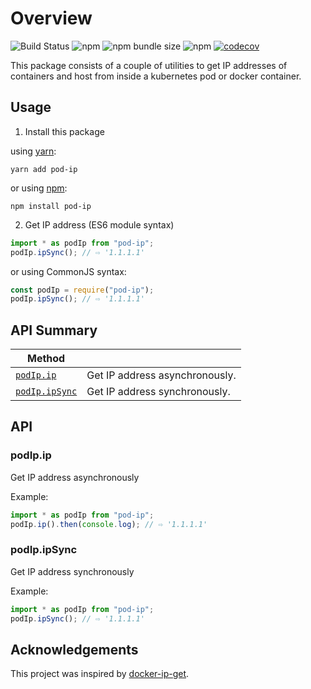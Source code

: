 # Overview

![Build Status](https://github.com/RABC-Group/pod-ip/actions/workflows/node.yml/badge.svg)
![npm](https://img.shields.io/npm/v/pod-ip)
![npm bundle size](https://img.shields.io/bundlephobia/minzip/pod-ip)
![npm](https://img.shields.io/npm/dm/pod-ip)
[![codecov](https://codecov.io/gh/RABC-Group/pod-ip/branch/main/graph/badge.svg)](https://codecov.io/gh/RABC-Group/pod-ip)

This package consists of a couple of utilities to get IP addresses of containers and host from inside a kubernetes pod or docker container.

## Usage

1. Install this package

using [yarn](https://classic.yarnpkg.com/en/):

```
yarn add pod-ip
```

or using [npm](https://www.npmjs.com/):

```
npm install pod-ip
```

2. Get IP address (ES6 module syntax)

```javascript
import * as podIp from "pod-ip";
podIp.ipSync(); // ⇨ '1.1.1.1'
```

or using CommonJS syntax:

```javascript
const podIp = require("pod-ip");
podIp.ipSync(); // ⇨ '1.1.1.1'
```


## API Summary

| Method  |  |
| --- | --- |
| [`podIp.ip`](#podipip) | Get IP address asynchronously.
| [`podIp.ipSync`](#podipipsync) | Get IP address synchronously.

## API

### podIp.ip

Get IP address asynchronously

Example:

```javascript
import * as podIp from "pod-ip";
podIp.ip().then(console.log); // ⇨ '1.1.1.1'
```

### podIp.ipSync

Get IP address synchronously

Example:

```javascript
import * as podIp from "pod-ip";
podIp.ipSync(); // ⇨ '1.1.1.1'
```

## Acknowledgements

This project was inspired by [docker-ip-get](https://github.com/ukalwa/docker-ip-get).